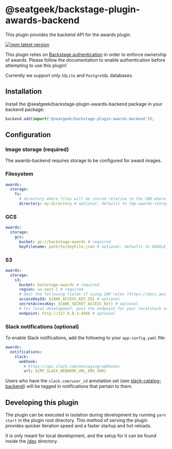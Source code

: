 # @seatgeek/backstage-plugin-awards-backend

This plugin provides the backend API for the awards plugin.

[![npm latest version](https://img.shields.io/npm/v/@seatgeek/backstage-plugin-awards-backend/latest.svg)](https://www.npmjs.com/package/@seatgeek/backstage-plugin-awards-backend)

This plugin relies on [Backstage authentication](https://backstage.io/docs/auth/)
in order to enforce ownership of awards. Please follow the documentation to
enable authentication before attempting to use this plugin!

Currently we support only `SQLite` and `PostgreSQL` databases.

## Installation

Install the @seatgeek/backstage-plugin-awards-backend package in your backend package:

```ts
backend.add(import('@seatgeek/backstage-plugin-awards-backend'));
```

## Configuration

### Image storage (required)

The awards-backend requires storage to be configured for award images.

### Filesystem

```yaml
awards:
  storage:
    fs:
      # directory where files will be stored relative to the CWD where the application was started
      directory: my-directory # optional: defaults to tmp-awards-storage
```

### GCS

```yaml
awards:
  storage:
    gcs:
      bucket: gs://backstage-awards # required
      keyFilename: path/to/keyFile.json # optional: defaults to GOOGLE_APPLICATION_CREDENTIALS
```

### S3

```yaml
awards:
  storage:
    s3:
      bucket: backstage-awards # required
      region: us-east-1 # required
      # Omit the following fields if using IAM roles (https://docs.aws.amazon.com/sdk-for-javascript/v3/developer-guide/loading-node-credentials-iam.html)
      accessKeyId: ${AWS_ACCESS_KEY_ID} # optional
      secretAccessKey: ${AWS_SECRET_ACCESS_KEY} # optional
      # For local development, pass the endpoint for your localstack server
      endpoint: http://127.0.0.1:4566 # optional
```

### Slack notifications (optional)

To enable Slack notifications, add the following to your `app-config.yaml` file:

```yaml
awards:
  notifications:
    slack:
      webhook:
        # https://api.slack.com/messaging/webhooks
        url: ${MY_SLACK_WEBHOOK_URL_ENV_VAR}
```

Users who have the `slack.com/user_id` annotation set (see [slack-catalog-backend](/plugins/slack-catalog-backend/README.md)) will be tagged in notifications that pertain to them.

## Developing this plugin

The plugin can be executed in isolation during development by running
`yarn start` in the plugin root directory. This method of serving the plugin
provides quicker iteration speed and a faster startup and hot reloads.

It is only meant for local development, and the setup for it can be found
inside the [/dev](/dev) directory.
